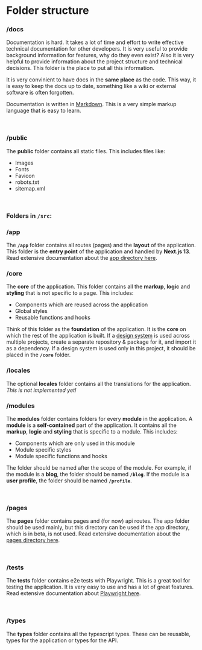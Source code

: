 # **Folder structure**

### **/docs**

Documentation is hard. It takes a lot of time and effort to write effective technical documentation for other developers. It is very useful to provide background information for features, why do they even exist? Also it is very helpful to provide information about the project structure and technical decisions. This folder is the place to put all this information.

It is very convinient to have docs in the **same place** as the code. This way, it is easy to keep the docs up to date, something like a wiki or external software is often forgotten.

Documentation is written in [Markdown](https://www.markdownguide.org/). This is a very simple markup language that is easy to learn.

<br>

### **/public**

The **public** folder contains all static files. This includes files like:

-   Images
-   Fonts
-   Favicon
-   robots.txt
-   sitemap.xml

<br>

### Folders in `/src`:

### **/app**

The **`/app`** folder contains all routes (pages) and the **layout** of the application. This folder is the **entry point** of the application and handled by **Next.js 13**. Read extensive documentation about the [app directory here](https://beta.nextjs.org/docs/routing/fundamentals#the-app-directory).
<br>

### **/core**

The **core** of the application. This folder contains all the **markup**, **logic** and **styling** that is not specific to a page. This includes:

-   Components which are reused across the application
-   Global styles
-   Reusable functions and hooks

Think of this folder as the **foundation** of the application. It is the **core** on which the rest of the application is built.
If a [design system](https://leerob.io/blog/style-guides-component-libraries-design-systems) is used across multiple projects, create a separate repository & package for it, and import it as a dependency.
If a design system is used only in this project, it should be placed in the **`/core`** folder.
<br>

### **/locales**

The optional **locales** folder contains all the translations for the application. _This is not implemented yet!_
<br>

### **/modules**

The **modules** folder contains folders for every **module** in the application. A **module** is a **self-contained** part of the application. It contains all the **markup**, **logic** and **styling** that is specific to a module. This includes:

-   Components which are only used in this module
-   Module specific styles
-   Module specific functions and hooks

The folder should be named after the scope of the module. For example, if the module is a **blog**, the folder should be named **`/blog`**. If the module is a **user profile**, the folder should be named **`/profile`**.

<br>

### **/pages**

The **pages** folder contains pages and (for now) api routes. The app folder should be used mainly, but this directory can be used if the app directory, which is in beta, is not used. Read extensive documentation about the [pages directory here](https://nextjs.org/docs/basic-features/pages).

<br>

### **/tests**

The **tests** folder contains e2e tests with Playwright. This is a great tool for testing the application. It is very easy to use and has a lot of great features. Read extensive documentation about [Playwright here](https://playwright.dev/docs/intro).

<br>

### **/types**

The **types** folder contains all the typescript types. These can be reusable, types for the application or types for the API.
